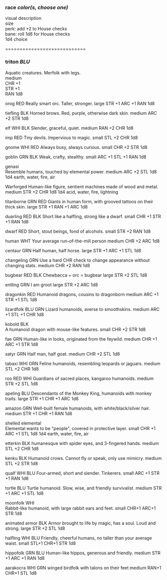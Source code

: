 ### race            _color(s, choose one)_
visual description   
size   
perk: add +2 to House checks   
bane: roll 1d8 for House checks   
1d4 choice   

============================

### triton          _BLU_
  Aquatic creatures. Merfolk with legs.   
  medium   
  CHR +1   
  STR +1   
  RAN 1d8   

orog            RED
  Really smart orc. Taller, stronger.
  large
  STR +1
  ARC +1
  RAN 1d8

tiefling        BLK
  Horned brows. Red, purple, otherwise dark skin.
  medium
  ARC +2
  STR 1d8

elf             WHI BLK
  Slender, graceful, quiet. 
  medium
  RAN +2
  CHR 1d8

imp             RED
  Tiny devils. Impervious to magic.
  small
  STL +2
  CHR 1d8
  
gnome           WHI RED
  Always busy, always curious.
  small
  CHR +2
  STR 1d8

goblin          GRN BLK
  Weak, crafty, stealthy.
  small
  ARC +1
  STL +1
  RAN 1d8

genasi          
  Resemble humans, touched by elemental power.
  medium
  ARC +2
  STL 1d8
  1d4 earth, water, fire, air
  
Warforged 
  Human-like figure, sentient machines made of wood and metal.
  medium
  STR +2
  CHR 1d8
  1d4 acid, water, fire, lightning

titanborne      GRN RED
  Giants in human form, with grooved tattoos on their thick skin.
  large
  STR +1
  RAN +1
  ARC 1d8

duarling        RED BLK 
  Short like a halfling, strong like a dwarf. 
  small
  CHR +1
  STR +1
  RAN 1d8

dwarf           RED
  Short, stout beings, fond of alcohols.
  small
  STR +2
  RAN 1d8

human           WHT
  Your average run-of-the-mill person
  medium
  CHR +2
  ARC 1d8

centaur         GRN
  Half human, half horse.
  large
  STR +1
  ARC +1
  STL 1d8

changeling      GRN
  Use a hard CHR check to change appearance without changing stats.
  medium
  CHR +2
  RAN 1d8

bugbear         RED BLK
  Chewbacca + orc = bugbear
  large
  STR +2
  STL 1d8

entling         GRN
  I am groot
  large
  STR +2
  ARC 1d8

dragonkin       RED
  Humanoid dragons, cousins to dragonborn
  medium
  ARC +1
  STR +1
  STL 1d8

lizardfolk      BLU GRN
  Lizard humanoids, averse to smoothskins.
  medium
  ARC +1
  STL +1
  CHR 1d8

kobold          BLK     
  A humanoid dragon with mouse-like features.
  small
  CHR +2
  STR 1d8

fae             GRN
  Human-like in looks, originated from the feywild.
  medium
  CHR +1
  ARC +1
  STR 1d8

satyr           GRN
  Half man, half goat.
  medium 
  CHR +2
  STL 1d8

tabaxi          WHI GRN
  Feline humanoids, resembling leopards or jaguars.
  medium
  STL +2
  CHR 1d8

roo             RED WHI
  Guardians of sacred places, kangaroo humanoids.
  medium
  STR +2
  STL 1d8

apeling         BLU
  Descendants of the Monkey King, humanoids with monkey traits.
  large
  STR +1
  CHR +1
  ARC 1d8

amazon          GRN
  Well-built female humanoids, with white/black/silver hair.
  medium
  STR +1
  CHR +1
  RAN 1d8

shelled elemental        
  Elemental wants to be "people", covered in protective layer.
  small
  CHR +1
  ARC +1
  STL 1d8
  1d4 earth, water, fire, air

etterkin        BLK
  humanesque with spider eyes, and 3-fingered hands.
  medium
  STL +2
  CHR 1d8

kenku           BLK
  Humanoid crows. Cannot fly or speak, only use mimicry.
  medium
  STL +2
  STR 1d8

qualf           WHI BLU
  Four-armed, short and slender. Tinkerers.
  small
  ARC +1
  STR +1
  RAN 1d8

tortle          BLU
  Turtle humanoid. Slow, wise, and friendly survivalist.
  medium
  STR +1
  ARC +1
  STL 1d8

moonfolk        WHI  
  Rabbit-like humanoid, with large rabbit ears and feet.
  small
  CHR+1
  ARC+1
  STR 1d8

animated armor  BLK 
  Armor brought to life by magic, has a soul. Loud and strong.
  large
  STR +2
  STL 1d8

halfling        WHI BLU
  Friendly, cheerful humans, no taller than your average waist.
  small
  STL+1
  CHR+1
  STR 1d8

hippofolk       GRN BLU
  Human-like hippos, generous and friendly. 
  medium
  STR +1
  ARC +1
  RAN 1d8

aarakocra       WHI GRN
  winged birdfolk with talons on their feet
  medium
  RAN+1
  CHR+1
  STL 1d8
